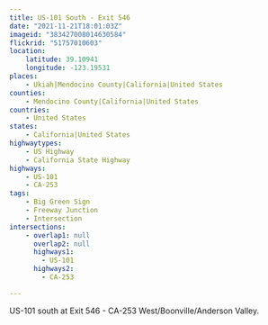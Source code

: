```yaml
---
title: US-101 South - Exit 546
date: "2021-11-21T18:01:03Z"
imageid: "383427008014630584"
flickrid: "51757010603"
location:
    latitude: 39.10941
    longitude: -123.19531
places:
    - Ukiah|Mendocino County|California|United States
counties:
    - Mendocino County|California|United States
countries:
    - United States
states:
    - California|United States
highwaytypes:
    - US Highway
    - California State Highway
highways:
    - US-101
    - CA-253
tags:
    - Big Green Sign
    - Freeway Junction
    - Intersection
intersections:
    - overlap1: null
      overlap2: null
      highways1:
        - US-101
      highways2:
        - CA-253

---
```

US-101 south at Exit 546 - CA-253 West/Boonville/Anderson Valley.